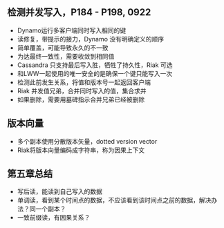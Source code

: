 ## 检测并发写入，P184 - P198, 0922
- Dynamo运行多客户端同时写入相同的键
- 读修复，带提示的接力，Dynamo 没有明确定义的顺序
- 简单覆盖，可能导致永久的不一致
- 为达最终一致性，需要收敛到相同值
- Cassandra 只支持最后写入胜，牺牲了持久性，Riak 可选
- 和LWW一起使用的唯一安全的是确保一个键只能写入一次
- 检测此前发生关系，将值和版本号一起返回客户端
- Riak 并发值兄弟，合并同时写入的值，集合求并
- 如果删除，需要用墓碑指示合并兄弟已经被删除

## 版本向量
- 多个副本使用分散版本矢量，dotted version vector
- Riak将版本向量编码成字符串，称为因果上下文

## 第五章总结
- 写后读，能读到自己写入的数据
- 单调读，看到某个时间点的数据，不应该看到该时间点之前的数据，解决办法？同一个副本？
- 一致前缀读，有因果关系？

